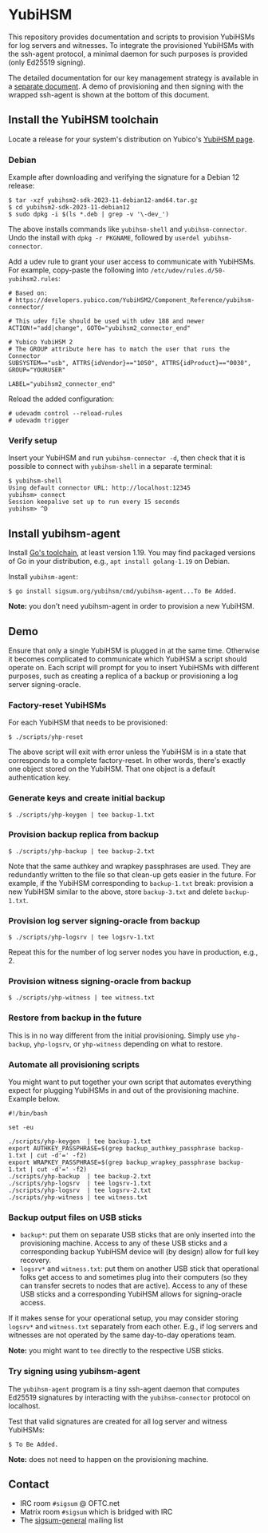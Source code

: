 # YubiHSM

This repository provides documentation and scripts to provision YubiHSMs for log
servers and witnesses.  To integrate the provisioned YubiHSMs with the ssh-agent
protocol, a minimal daemon for such purposes is provided (only Ed25519 signing).

The detailed documentation for our key management strategy is available in a
[separate document](./docs/key-management.md).  A demo of provisioning and then
signing with the wrapped ssh-agent is shown at the bottom of this document.

## Install the YubiHSM toolchain

Locate a release for your system's distribution on Yubico's [YubiHSM page][].

[YubiHSM page]: https://developers.yubico.com/YubiHSM2/Releases/

### Debian

Example after downloading and verifying the signature for a Debian 12 release:

    $ tar -xzf yubihsm2-sdk-2023-11-debian12-amd64.tar.gz
    $ cd yubihsm2-sdk-2023-11-debian12
    $ sudo dpkg -i $(ls *.deb | grep -v '\-dev_')

The above installs commands like `yubihsm-shell` and `yubihsm-connector`.  Undo
the install with `dpkg -r PKGNAME`, followed by `userdel yubihsm-connector`.

Add a udev rule to grant your user access to communicate with YubiHSMs.  For
example, copy-paste the following into `/etc/udev/rules.d/50-yubihsm2.rules`:

    # Based on:
    # https://developers.yubico.com/YubiHSM2/Component_Reference/yubihsm-connector/
    
    # This udev file should be used with udev 188 and newer
    ACTION!="add|change", GOTO="yubihsm2_connector_end"
    
    # Yubico YubiHSM 2
    # The GROUP attribute here has to match the user that runs the Connector
    SUBSYSTEM=="usb", ATTRS{idVendor}=="1050", ATTRS{idProduct}=="0030", GROUP="YOURUSER"
    
    LABEL="yubihsm2_connector_end"

Reload the added configuration:

    # udevadm control --reload-rules
    # udevadm trigger

### Verify setup

Insert your YubiHSM and run `yubihsm-connector -d`, then check that it is
possible to connect with `yubihsm-shell` in a separate terminal:

    $ yubihsm-shell
    Using default connector URL: http://localhost:12345
    yubihsm> connect
    Session keepalive set up to run every 15 seconds
    yubihsm> ^D

## Install yubihsm-agent

Install [Go's toolchain][], at least version 1.19.  You may find packaged
versions of Go in your distribution, e.g., `apt install golang-1.19` on Debian.

Install `yubihsm-agent`:

    $ go install sigsum.org/yubihsm/cmd/yubihsm-agent...To Be Added.

[Go's toolchain]: https://go.dev/doc/install

**Note:** you don't need yubihsm-agent in order to provision a new YubiHSM.

## Demo

Ensure that only a single YubiHSM is plugged in at the same time.  Otherwise it
becomes complicated to communicate which YubiHSM a script should operate on.
Each script will prompt for you to insert YubiHSMs with different purposes, such
as creating a replica of a backup or provisioning a log server signing-oracle.

### Factory-reset YubiHSMs

For each YubiHSM that needs to be provisioned:

    $ ./scripts/yhp-reset

The above script will exit with error unless the YubiHSM is in a state that
corresponds to a complete factory-reset.  In other words, there's exactly one
object stored on the YubiHSM.  That one object is a default authentication key.

### Generate keys and create initial backup

    $ ./scripts/yhp-keygen | tee backup-1.txt

### Provision backup replica from backup

    $ ./scripts/yhp-backup | tee backup-2.txt

Note that the same authkey and wrapkey passphrases are used.  They are
redundantly written to the file so that clean-up gets easier in the future.  For
example, if the YubiHSM corresponding to `backup-1.txt` break: provision a new
YubiHSM similar to the above, store `backup-3.txt` and delete `backup-1.txt`.

### Provision log server signing-oracle from backup

    $ ./scripts/yhp-logsrv | tee logsrv-1.txt

Repeat this for the number of log server nodes you have in production, e.g., 2.

### Provision witness signing-oracle from backup

    $ ./scripts/yhp-witness | tee witness.txt

### Restore from backup in the future

This is in no way different from the initial provisioning.  Simply use
`yhp-backup`, `yhp-logsrv`, or `yhp-witness` depending on what to restore.

### Automate all provisioning scripts

You might want to put together your own script that automates everything expect
for plugging YubiHSMs in and out of the provisioning machine.  Example below.

    #!/bin/bash
    
    set -eu

    ./scripts/yhp-keygen  | tee backup-1.txt
    export AUTHKEY_PASSPHRASE=$(grep backup_authkey_passphrase backup-1.txt | cut -d'=' -f2)
    export WRAPKEY_PASSPHRASE=$(grep backup_wrapkey_passphrase backup-1.txt | cut -d'=' -f2)
    ./scripts/yhp-backup  | tee backup-2.txt
    ./scripts/yhp-logsrv  | tee logsrv-1.txt
    ./scripts/yhp-logsrv  | tee logsrv-2.txt
    ./scripts/yhp-witness | tee witness.txt

### Backup output files on USB sticks

  - `backup*`: put them on separate USB sticks that are only inserted into the
    provisioning machine.  Access to any of these USB sticks and a corresponding
    backup YubiHSM device will (by design) allow for full key recovery.
  - `logsrv*` and `witness.txt`: put them on another USB stick that operational
    folks get access to and sometimes plug into their computers (so they can
    transfer secrets to nodes that are active).  Access to any of these USB
    sticks and a corresponding YubiHSM allows for signing-oracle access.

If it makes sense for your operational setup, you may consider storing `logsrv*`
and `witness.txt` separately from each other.  E.g., if log servers and
witnesses are not operated by the same day-to-day operations team.

**Note:** you might want to `tee` directly to the respective USB sticks.

### Try signing using yubihsm-agent

The `yubihsm-agent` program is a tiny ssh-agent daemon that computes Ed25519
signatures by interacting with the `yubihsm-connector` protocol on localhost.

Test that valid signatures are created for all log server and witness YubiHSMs:

    $ To Be Added.

**Note:** does not need to happen on the provisioning machine.

## Contact

  - IRC room `#sigsum` @ OFTC.net
  - Matrix room `#sigsum` which is bridged with IRC
  - The [sigsum-general][] mailing list

[sigsum-general]: https://lists.sigsum.org/mailman3/postorius/lists/sigsum-general.lists.sigsum.org/
